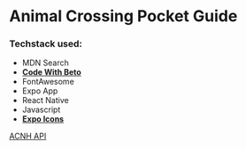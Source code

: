 # Animal Crossing Pocket Guide

<h3>Techstack used:</h3>

- MDN Search
- **[Code With Beto](https://www.youtube.com/@codewithbeto)**
- FontAwesome
- Expo App
- React Native
- Javascript
- **[Expo Icons](https://icons.expo.fyi/Index/Entypo/dial-pad)**

[ACNH API](https://api.nookipedia.com/doc)